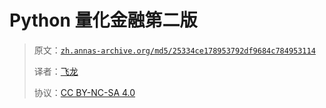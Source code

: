 # Python 量化金融第二版

> 原文：[`zh.annas-archive.org/md5/25334ce178953792df9684c784953114`](https://zh.annas-archive.org/md5/25334ce178953792df9684c784953114)
> 
> 译者：[飞龙](https://github.com/wizardforcel)
> 
> 协议：[CC BY-NC-SA 4.0](http://creativecommons.org/licenses/by-nc-sa/4.0/)